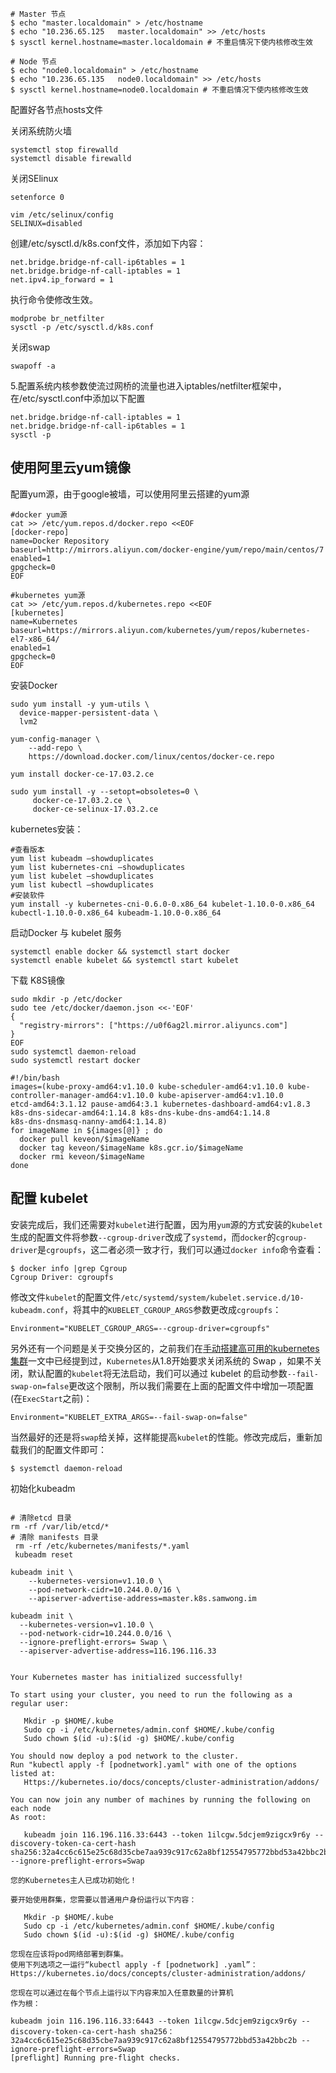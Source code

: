 

```
# Master 节点
$ echo "master.localdomain" > /etc/hostname 
$ echo "10.236.65.125   master.localdomain" >> /etc/hosts
$ sysctl kernel.hostname=master.localdomain # 不重启情况下使内核修改生效
```



```
# Node 节点
$ echo "node0.localdomain" > /etc/hostname 
$ echo "10.236.65.135   node0.localdomain" >> /etc/hosts
$ sysctl kernel.hostname=node0.localdomain # 不重启情况下使内核修改生效
```





配置好各节点hosts文件

关闭系统防火墙

```
systemctl stop firewalld
systemctl disable firewalld
```



关闭SElinux

```
setenforce 0

vim /etc/selinux/config
SELINUX=disabled
```

创建/etc/sysctl.d/k8s.conf文件，添加如下内容：

```
net.bridge.bridge-nf-call-ip6tables = 1
net.bridge.bridge-nf-call-iptables = 1
net.ipv4.ip_forward = 1

```

执行命令使修改生效。

```
modprobe br_netfilter
sysctl -p /etc/sysctl.d/k8s.conf
```

关闭swap

```
swapoff -a
```

5.配置系统内核参数使流过网桥的流量也进入iptables/netfilter框架中，在/etc/sysctl.conf中添加以下配置

```
net.bridge.bridge-nf-call-iptables = 1
net.bridge.bridge-nf-call-ip6tables = 1
sysctl -p
```



## 使用阿里云yum镜像

配置yum源，由于google被墙，可以使用阿里云搭建的yum源

```
#docker yum源
cat >> /etc/yum.repos.d/docker.repo <<EOF
[docker-repo]
name=Docker Repository
baseurl=http://mirrors.aliyun.com/docker-engine/yum/repo/main/centos/7
enabled=1
gpgcheck=0
EOF

#kubernetes yum源
cat >> /etc/yum.repos.d/kubernetes.repo <<EOF
[kubernetes]
name=Kubernetes
baseurl=https://mirrors.aliyun.com/kubernetes/yum/repos/kubernetes-el7-x86_64/
enabled=1
gpgcheck=0
EOF
```



安装Docker

```
sudo yum install -y yum-utils \
  device-mapper-persistent-data \
  lvm2
  
yum-config-manager \
    --add-repo \
    https://download.docker.com/linux/centos/docker-ce.repo
    
yum install docker-ce-17.03.2.ce

sudo yum install -y --setopt=obsoletes=0 \
     docker-ce-17.03.2.ce \
     docker-ce-selinux-17.03.2.ce
```

kubernetes安装：

```
#查看版本
yum list kubeadm –showduplicates
yum list kubernetes-cni –showduplicates
yum list kubelet –showduplicates
yum list kubectl –showduplicates
#安装软件
yum install -y kubernetes-cni-0.6.0-0.x86_64 kubelet-1.10.0-0.x86_64 kubectl-1.10.0-0.x86_64 kubeadm-1.10.0-0.x86_64
```

启动Docker 与 kubelet 服务

```
systemctl enable docker && systemctl start docker
systemctl enable kubelet && systemctl start kubelet
```

下载 K8S镜像

```
sudo mkdir -p /etc/docker
sudo tee /etc/docker/daemon.json <<-'EOF'
{
  "registry-mirrors": ["https://u0f6ag2l.mirror.aliyuncs.com"]
}
EOF
sudo systemctl daemon-reload
sudo systemctl restart docker
```





```
#!/bin/bash
images=(kube-proxy-amd64:v1.10.0 kube-scheduler-amd64:v1.10.0 kube-controller-manager-amd64:v1.10.0 kube-apiserver-amd64:v1.10.0
etcd-amd64:3.1.12 pause-amd64:3.1 kubernetes-dashboard-amd64:v1.8.3 k8s-dns-sidecar-amd64:1.14.8 k8s-dns-kube-dns-amd64:1.14.8
k8s-dns-dnsmasq-nanny-amd64:1.14.8)
for imageName in ${images[@]} ; do
  docker pull keveon/$imageName
  docker tag keveon/$imageName k8s.gcr.io/$imageName
  docker rmi keveon/$imageName
done
```



## 配置 kubelet

安装完成后，我们还需要对`kubelet`进行配置，因为用`yum`源的方式安装的`kubelet`生成的配置文件将参数`--cgroup-driver`改成了`systemd`，而`docker`的`cgroup-driver`是`cgroupfs`，这二者必须一致才行，我们可以通过`docker info`命令查看：

```
$ docker info |grep Cgroup
Cgroup Driver: cgroupfs
```

修改文件`kubelet`的配置文件`/etc/systemd/system/kubelet.service.d/10-kubeadm.conf`，将其中的`KUBELET_CGROUP_ARGS`参数更改成`cgroupfs`：

```
Environment="KUBELET_CGROUP_ARGS=--cgroup-driver=cgroupfs"
```

另外还有一个问题是关于交换分区的，之前我们在[手动搭建高可用的kubernetes 集群](https://blog.qikqiak.com/post/manual-install-high-available-kubernetes-cluster/)一文中已经提到过，`Kubernetes`从1.8开始要求关闭系统的 Swap ，如果不关闭，默认配置的`kubelet`将无法启动，我们可以通过 kubelet 的启动参数`--fail-swap-on=false`更改这个限制，所以我们需要在上面的配置文件中增加一项配置(在`ExecStart`之前)：

```
Environment="KUBELET_EXTRA_ARGS=--fail-swap-on=false"
```

当然最好的还是将`swap`给关掉，这样能提高`kubelet`的性能。修改完成后，重新加载我们的配置文件即可：

```
$ systemctl daemon-reload
```



初始化kubeadm 

```

# 清除etcd 目录
rm -rf /var/lib/etcd/*
# 清除 manifests 目录
 rm -rf /etc/kubernetes/manifests/*.yaml
 kubeadm reset

kubeadm init \
	--kubernetes-version=v1.10.0 \
	--pod-network-cidr=10.244.0.0/16 \
	--apiserver-advertise-address=master.k8s.samwong.im
```

```
kubeadm init \
  --kubernetes-version=v1.10.0 \
  --pod-network-cidr=10.244.0.0/16 \
  --ignore-preflight-errors= Swap \
  --apiserver-advertise-address=116.196.116.33
  
```





```
Your Kubernetes master has initialized successfully!

To start using your cluster, you need to run the following as a regular user:

   Mkdir -p $HOME/.kube
   Sudo cp -i /etc/kubernetes/admin.conf $HOME/.kube/config
   Sudo chown $(id -u):$(id -g) $HOME/.kube/config

You should now deploy a pod network to the cluster.
Run "kubectl apply -f [podnetwork].yaml" with one of the options listed at:
   Https://kubernetes.io/docs/concepts/cluster-administration/addons/

You can now join any number of machines by running the following on each node
As root:

   kubeadm join 116.196.116.33:6443 --token 1ilcgw.5dcjem9zigcx9r6y --discovery-token-ca-cert-hash sha256:32a4cc6c615e25c68d35cbe7aa939c917c62a8bf12554795772bbd53a42bbc2b --ignore-preflight-errors=Swap
```



```
您的Kubernetes主人已成功初始化！

要开始使用群集，您需要以普通用户身份运行以下内容：

   Mkdir -p $HOME/.kube
   Sudo cp -i /etc/kubernetes/admin.conf $HOME/.kube/config
   Sudo chown $(id -u):$(id -g) $HOME/.kube/config
   
您现在应该将pod网络部署到群集。
使用下列选项之一运行“kubectl apply -f [podnetwork] .yaml”：
Https://kubernetes.io/docs/concepts/cluster-administration/addons/

您现在可以通过在每个节点上运行以下内容来加入任意数量的计算机
作为根：

kubeadm join 116.196.116.33:6443 --token 1ilcgw.5dcjem9zigcx9r6y --discovery-token-ca-cert-hash sha256：32a4cc6c615e25c68d35cbe7aa939c917c62a8bf12554795772bbd53a42bbc2b --ignore-preflight-errors=Swap
[preflight] Running pre-flight checks.  
```


